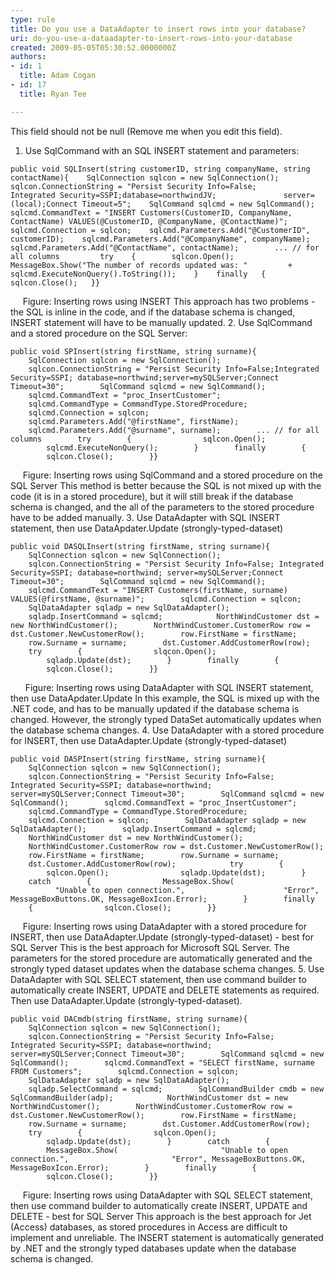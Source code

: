 ```yaml
---
type: rule
title: Do you use a DataAdapter to insert rows into your database?
uri: do-you-use-a-dataadapter-to-insert-rows-into-your-database
created: 2009-05-05T05:30:52.0000000Z
authors:
- id: 1
  title: Adam Cogan
- id: 17
  title: Ryan Tee

---
```


 This field should not be null (Remove me when you edit this field). 
1. Use SqlCommand with an SQL INSERT statement and parameters:


```
public void SQLInsert(string customerID, string companyName, string contactName){    SqlConnection sqlcon = new SqlConnection();    sqlcon.ConnectionString = "Persist Security Info=False;                Integrated Security=SSPI;database=northwindJV;               server=(local);Connect Timeout=5";    SqlCommand sqlcmd = new SqlCommand();    sqlcmd.CommandText = "INSERT Customers(CustomerID, CompanyName,                 ContactName) VALUES(@CustomerID, @CompanyName, @ContactName)";    sqlcmd.Connection = sqlcon;    sqlcmd.Parameters.Add("@CustomerID", customerID);    sqlcmd.Parameters.Add("@CompanyName", companyName);    sqlcmd.Parameters.Add("@ContactName", contactName);        ... // for all columns         try    {        sqlcon.Open();        MessageBox.Show("The number of records updated was: "         + sqlcmd.ExecuteNonQuery().ToString());    }    finally   {        sqlcon.Close();   }}
```

     Figure: Inserting rows using INSERT     This approach has two problems - the SQL is inline in the code, and if the database schema is changed, INSERT statement will have to be manually updated.
2. Use SqlCommand and a stored procedure on the SQL Server:


```
public void SPInsert(string firstName, string surname){        SqlConnection sqlcon = new SqlConnection();        sqlcon.ConnectionString = "Persist Security Info=False;Integrated Security=SSPI; database=northwind;server=mySQLServer;Connect Timeout=30";        SqlCommand sqlcmd = new SqlCommand();        sqlcmd.CommandText = "proc_InsertCustomer";        sqlcmd.CommandType = CommandType.StoredProcedure;        sqlcmd.Connection = sqlcon;        sqlcmd.Parameters.Add("@firstName", firstName);        sqlcmd.Parameters.Add("@surname", surname);        ... // for all columns        try        {                sqlcon.Open();                sqlcmd.ExecuteNonQuery();        }        finally        {                sqlcon.Close();        }}
```

     Figure: Inserting rows using SqlCommand and a stored procedure on the SQL Server     This method is better because the SQL is not mixed up with the code (it is in a stored procedure), but it will still break if the database schema is changed, and the all of the parameters to the stored procedure have to be added manually.
3. Use DataAdapter with SQL INSERT statement, then use DataApdater.Update (strongly-typed-dataset)


```
public void DASQLInsert(string firstName, string surname){        SqlConnection sqlcon = new SqlConnection();        sqlcon.ConnectionString = "Persist Security Info=False; Integrated Security=SSPI; database=northwind; server=mySQLServer;Connect Timeout=30";        SqlCommand sqlcmd = new SqlCommand();        sqlcmd.CommandText = "INSERT Customers(firstName, surname)                   VALUES(@firstName, @surname)";        sqlcmd.Connection = sqlcon;        SqlDataAdapter sqladp = new SqlDataAdapter();        sqladp.InsertCommand = sqlcmd;            NorthWindCustomer dst = new NorthWindCustomer();        NorthWindCustomer.CustomerRow row = dst.Customer.NewCustomerRow();        row.FirstName = firstName;        row.Surname = surname;        dst.Customer.AddCustomerRow(row);        try        {                slqcon.Open();                sqladp.Update(dst);        }        finally        {                  sqlcon.Close();        }}
```

      Figure: Inserting rows using DataAdapter with SQL INSERT statement, then use DataApdater.Update     In this example, the SQL is mixed up with the .NET code, and has to be manually updated if the database schema is changed. However, the strongly typed DataSet automatically updates when the database schema changes.
4. Use DataAdapter with a stored procedure for INSERT, then use DataAdapter.Update (strongly-typed-dataset)


```
public void DASPInsert(string firstName, string surname){        SqlConnection sqlcon = new SqlConnection();        sqlcon.ConnectionString = "Persist Security Info=False;                  Integrated Security=SSPI; database=northwind;                  server=mySQLServer;Connect Timeout=30";        SqlCommand sqlcmd = new SqlCommand();        sqlcmd.CommandText = "proc_InsertCustomer";        sqlcmd.CommandType = CommandType.StoredProcedure;        sqlcmd.Connection = sqlcon;        SqlDataAdapter sqladp = new SqlDataAdapter();        sqladp.InsertCommand = sqlcmd;        NorthWindCustomer dst = new NorthWindCustomer();        NorthWindCustomer.CustomerRow row = dst.Customer.NewCustomerRow();        row.FirstName = firstName;        row.Surname = surname;        dst.Customer.AddCustomerRow(row);            try        {                sqlcon.Open();                sqladp.Update(dst);        }        catch        {                MessageBox.Show(                      "Unable to open connection.",                      "Error", MessageBoxButtons.OK, MessageBoxIcon.Error);        }        finally        {                sqlcon.Close();        }}
```

     Figure: Inserting rows using DataAdapter with a stored procedure for INSERT, then use DataAdapter.Update (strongly-typed-dataset) - best for SQL Server     This is the best approach for Microsoft SQL Server. The parameters for the stored procedure are automatically generated and the strongly typed dataset updates when the database schema changes.
5. Use DataAdapter with SQL SELECT statement, then use command builder to automatically create INSERT, UPDATE and DELETE statements as required. Then use DataAdapter.Update (strongly-typed-dataset).


```
public void DACmdb(string firstName, string surname){        SqlConnection sqlcon = new SqlConnection();        sqlcon.ConnectionString = "Persist Security Info=False;                  Integrated Security=SSPI; database=northwind;                  server=mySQLServer;Connect Timeout=30";        SqlCommand sqlcmd = new SqlCommand();        sqlcmd.CommandText = "SELECT firstName, surname FROM Customers";        sqlcmd.Connection = sqlcon;        SqlDataAdapter sqladp = new SqlDataAdapter();        sqladp.SelectCommand = sqlcmd;        SqlCommandBuilder cmdb = new SqlCommandBuilder(adp);            NorthWindCustomer dst = new NorthWindCustomer();        NorthWindCustomer.CustomerRow row = dst.Customer.NewCustomerRow();        row.FirstName = firstName;        row.Surname = surname;        dst.Customer.AddCustomerRow(row);            try        {                sqlcon.Open();                sqladp.Update(dst);        }        catch        {                MessageBox.Show(                       "Unable to open connection.",                       "Error", MessageBoxButtons.OK, MessageBoxIcon.Error);        }        finally        {                sqlcon.Close();        }}
```

     Figure: Inserting rows using DataAdapter with SQL SELECT statement, then use command builder to automatically create INSERT, UPDATE and DELETE - best for SQL Server    This approach is the best approach for Jet (Access) databases, as stored procedures in Access are difficult to implement and unreliable. The INSERT statement is automatically generated by .NET and the strongly typed databases update when the database schema is changed.



